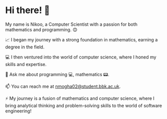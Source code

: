 # Hi there! 👋

My name is Nikoo, a Computer Scientist with a passion for both mathematics and programming. 😊

📈 I began my journey with a strong foundation in mathematics, earning a degree in the field.

💻 I then ventured into the world of computer science, where I honed my skills and expertise.

💬 Ask me about programming 💻, mathematics 📟.

📫 You can reach me at nmogha02@student.bbk.ac.uk.

⚡ My journey is a fusion of mathematics and computer science, where I bring analytical thinking and problem-solving skills to the world of software engineering!


<!---
nikoo99m/nikoo99m is a ✨ special ✨ repository because its `README.md` (this file) appears on your GitHub profile.
You can click the Preview link to take a look at your changes.
--->
